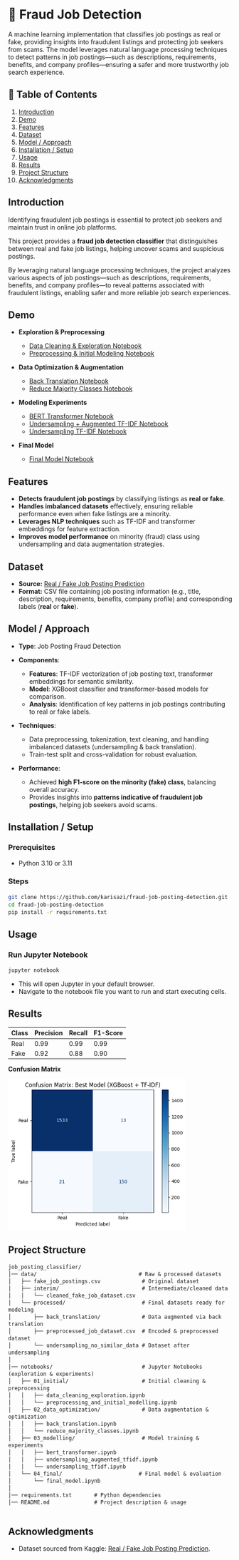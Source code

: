 # 💼 Fraud Job Detection

A machine learning implementation that classifies job postings as real or fake, providing insights into fraudulent listings and protecting job seekers from scams. The model leverages natural language processing techniques to detect patterns in job postings—such as descriptions, requirements, benefits, and company profiles—ensuring a safer and more trustworthy job search experience.


## 📑 Table of Contents
  <ol>
    <li><a href="#introduction">Introduction</a></li>
    <li><a href="#demo">Demo</a></li>
    <li><a href="#features">Features</a></li>
    <li><a href="#dataset">Dataset</a></li>
    <li><a href="#model-approach">Model / Approach</a></li>
    <li><a href="#installation-setup">Installation / Setup</a></li>
    <li><a href="#usage">Usage</a></li>
    <li><a href="#results">Results</a></li>
    <li><a href="#project-structure">Project Structure</a></li>
    <li><a href="#acknowledgments">Acknowledgments</a></li>
  </ol>


## Introduction

Identifying fraudulent job postings is essential to protect job seekers and maintain trust in online job platforms.

This project provides a **fraud job detection classifier** that distinguishes between real and fake job listings, helping uncover scams and suspicious postings.

By leveraging natural language processing techniques, the project analyzes various aspects of job postings—such as descriptions, requirements, benefits, and company profiles—to reveal patterns associated with fraudulent listings, enabling safer and more reliable job search experiences.



## Demo

* **Exploration & Preprocessing**

  * [Data Cleaning & Exploration Notebook](https://github.com/karisazi/fraud-job-detection/blob/master/notebooks/01_initial/data_cleaning_exploration.ipynb)
  * [Preprocessing & Initial Modeling Notebook](https://github.com/karisazi/fraud-job-detection/blob/master/notebooks/01_initial/preprocessing_and_initial_modelling.ipynb)

* **Data Optimization & Augmentation**

  * [Back Translation Notebook](https://github.com/karisazi/fraud-job-detection/blob/master/notebooks/02_data_optimization/back_translation.ipynb)
  * [Reduce Majority Classes Notebook](https://github.com/karisazi/fraud-job-detection/blob/master/notebooks/02_data_optimization/reduce_majority_classes.ipynb)

* **Modeling Experiments**

  * [BERT Transformer Notebook](https://github.com/karisazi/fraud-job-detection/blob/master/notebooks/03_modelling/bert_transformer.ipynb)
  * [Undersampling + Augmented TF-IDF Notebook](https://github.com/karisazi/fraud-job-detection/blob/master/notebooks/03_modelling/undersampling_augmented_tfidf.ipynb)
  * [Undersampling TF-IDF Notebook](https://github.com/karisazi/fraud-job-detection/blob/master/notebooks/03_modelling/undersampling_tfidf.ipynb)

* **Final Model**

  * [Final Model Notebook](https://github.com/karisazi/fraud-job-detection/blob/master/notebooks/04_final/final_model.ipynb)



## Features

* **Detects fraudulent job postings** by classifying listings as **real or fake**.
* **Handles imbalanced datasets** effectively, ensuring reliable performance even when fake listings are a minority.
* **Leverages NLP techniques** such as TF-IDF and transformer embeddings for feature extraction.
* **Improves model performance** on minority (fraud) class using undersampling and data augmentation strategies.



## Dataset

* **Source:** [Real / Fake Job Posting Prediction](https://www.kaggle.com/datasets/shivamb/real-or-fake-fake-jobposting-prediction)
* **Format:** CSV file containing job posting information (e.g., title, description, requirements, benefits, company profile) and corresponding labels (**real** or **fake**).



## Model / Approach

* **Type**: Job Posting Fraud Detection
* **Components**:

  * **Features**: TF-IDF vectorization of job posting text, transformer embeddings for semantic similarity.
  * **Model**: XGBoost classifier and transformer-based models for comparison.
  * **Analysis**: Identification of key patterns in job postings contributing to real or fake labels.
* **Techniques**:

  * Data preprocessing, tokenization, text cleaning, and handling imbalanced datasets (undersampling & back translation).
  * Train-test split and cross-validation for robust evaluation.
* **Performance**:

  * Achieved **high F1-score on the minority (fake) class**, balancing overall accuracy.
  * Provides insights into **patterns indicative of fraudulent job postings**, helping job seekers avoid scams.



## Installation / Setup

### Prerequisites

* Python 3.10 or 3.11

### Steps

```bash
git clone https://github.com/karisazi/fraud-job-posting-detection.git
cd fraud-job-posting-detection
pip install -r requirements.txt
```

## Usage
### Run Jupyter Notebook
```bash
jupyter notebook
```
* This will open Jupyter in your default browser.
* Navigate to the notebook file you want to run and start executing cells.




## Results

| Class | Precision | Recall | F1-Score |
| ----- | --------- | ------ | -------- |
| Real  | 0.99      | 0.99   | 0.99     |
| Fake  | 0.92      | 0.88   | 0.90     |

**Confusion Matrix**

<img src="assets/confusion_matrix.png" width="400" alt="Confusion Matrix">  





## Project Structure

```
job_posting_classifier/
│── data/                                # Raw & processed datasets
│   ├── fake_job_postings.csv             # Original dataset
│   ├── interim/                          # Intermediate/cleaned data
│   │   └── cleaned_fake_job_dataset.csv
│   └── processed/                        # Final datasets ready for modeling
│       ├── back_translation/             # Data augmented via back translation
│       ├── preprocessed_job_dataset.csv  # Encoded & preprocessed dataset
│       └── undersampling_no_similar_data # Dataset after undersampling
│
│── notebooks/                            # Jupyter Notebooks (exploration & experiments)
│   ├── 01_initial/                       # Initial cleaning & preprocessing
│   │   ├── data_cleaning_exploration.ipynb
│   │   └── preprocessing_and_initial_modelling.ipynb
│   ├── 02_data_optimization/             # Data augmentation & optimization
│   │   ├── back_translation.ipynb
│   │   └── reduce_majority_classes.ipynb
│   ├── 03_modelling/                     # Model training & experiments
│   │   ├── bert_transformer.ipynb
│   │   ├── undersampling_augmented_tfidf.ipynb
│   │   └── undersampling_tfidf.ipynb
│   └── 04_final/                        # Final model & evaluation
│       └── final_model.ipynb
│
│── requirements.txt       # Python dependencies
│── README.md              # Project description & usage


```

## Acknowledgments

* Dataset sourced from Kaggle: [Real / Fake Job Posting Prediction](https://www.kaggle.com/datasets/shivamb/real-or-fake-fake-jobposting-prediction).


